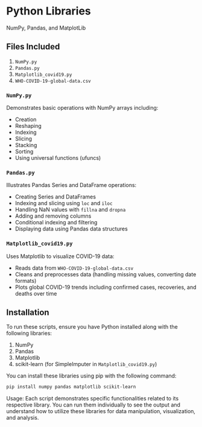 # Python Libraries

NumPy, Pandas, and MatplotLib

## Files Included

1. `NumPy.py`
2. `Pandas.py`
3. `Matplotlib_covid19.py`
4. `WHO-COVID-19-global-data.csv`

### `NumPy.py`

Demonstrates basic operations with NumPy arrays including:
- Creation
- Reshaping
- Indexing
- Slicing
- Stacking
- Sorting
- Using universal functions (ufuncs)

### `Pandas.py`

Illustrates Pandas Series and DataFrame operations:
- Creating Series and DataFrames
- Indexing and slicing using `loc` and `iloc`
- Handling NaN values with `fillna` and `dropna`
- Adding and removing columns
- Conditional indexing and filtering
- Displaying data using Pandas data structures

### `Matplotlib_covid19.py`

Uses Matplotlib to visualize COVID-19 data:
- Reads data from `WHO-COVID-19-global-data.csv`
- Cleans and preprocesses data (handling missing values, converting date formats)
- Plots global COVID-19 trends including confirmed cases, recoveries, and deaths over time

## Installation

To run these scripts, ensure you have Python installed along with the following libraries:
1. NumPy
2. Pandas
3. Matplotlib
4. scikit-learn (for SimpleImputer in `Matplotlib_covid19.py`)

You can install these libraries using pip with the following command:
```bash
pip install numpy pandas matplotlib scikit-learn
```

Usage:
Each script demonstrates specific functionalities related to its respective library. You can run them individually to see the output and understand how to utilize these libraries for data manipulation, visualization, and analysis.

